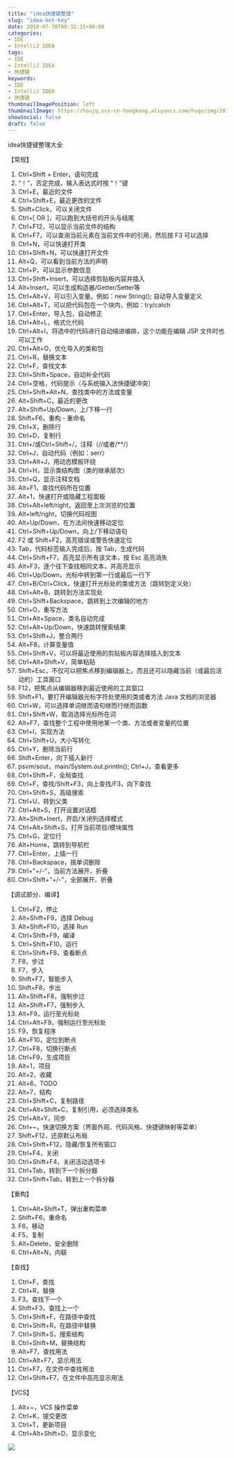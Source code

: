 ```yaml
---
title: "idea快捷键整理"
slug: "idea-hot-key"
date: 2018-07-30T09:32:31+08:00
categories:
- IDE
- IntelliJ IDEA
tags:
- IDE
- IntelliJ IDEA
- 快捷键
keywords:
- IDE
- IntelliJ IDEA
- 快捷键
thumbnailImagePosition: left
thumbnailImage: https://houjq.oss-cn-hongkong.aliyuncs.com/hugo/img/20190602175851.png
showSocial: false
draft: false
---
```


idea快捷键整理大全

<!--more-->

【常规】
1. Ctrl+Shift + Enter，语句完成
2. “！”，否定完成，输入表达式时按 “！”键
3. Ctrl+E，最近的文件
4. Ctrl+Shift+E，最近更改的文件
5. Shift+Click，可以关闭文件
6. Ctrl+[ OR ]，可以跑到大括号的开头与结尾
7. Ctrl+F12，可以显示当前文件的结构
8. Ctrl+F7，可以查询当前元素在当前文件中的引用，然后按 F3 可以选择
9. Ctrl+N，可以快速打开类
10. Ctrl+Shift+N，可以快速打开文件
11. Alt+Q，可以看到当前方法的声明
12. Ctrl+P，可以显示参数信息
13. Ctrl+Shift+Insert，可以选择剪贴板内容并插入
14. Alt+Insert，可以生成构造器/Getter/Setter等
15. Ctrl+Alt+V，可以引入变量。例如：new String();  自动导入变量定义
16. Ctrl+Alt+T，可以把代码包在一个块内，例如：try/catch
17. Ctrl+Enter，导入包，自动修正
18. Ctrl+Alt+L，格式化代码
19. Ctrl+Alt+I，将选中的代码进行自动缩进编排，这个功能在编辑 JSP 文件时也可以工作
20. Ctrl+Alt+O，优化导入的类和包
21. Ctrl+R，替换文本
22. Ctrl+F，查找文本
23. Ctrl+Shift+Space，自动补全代码
24. Ctrl+空格，代码提示（与系统输入法快捷键冲突）
25. Ctrl+Shift+Alt+N，查找类中的方法或变量
26. Alt+Shift+C，最近的更改
27. Alt+Shift+Up/Down，上/下移一行
28. Shift+F6，重构 - 重命名
29. Ctrl+X，删除行
30. Ctrl+D，复制行
31. Ctrl+/或Ctrl+Shift+/，注释（//或者/**/）
32. Ctrl+J，自动代码（例如：serr）
33. Ctrl+Alt+J，用动态模板环绕
34. Ctrl+H，显示类结构图（类的继承层次）
35. Ctrl+Q，显示注释文档
36. Alt+F1，查找代码所在位置
37. Alt+1，快速打开或隐藏工程面板
38. Ctrl+Alt+left/right，返回至上次浏览的位置
39. Alt+left/right，切换代码视图
40. Alt+Up/Down，在方法间快速移动定位
41. Ctrl+Shift+Up/Down，向上/下移动语句
42. F2 或 Shift+F2，高亮错误或警告快速定位
43. Tab，代码标签输入完成后，按 Tab，生成代码
44. Ctrl+Shift+F7，高亮显示所有该文本，按 Esc 高亮消失
45. Alt+F3，逐个往下查找相同文本，并高亮显示
46. Ctrl+Up/Down，光标中转到第一行或最后一行下
47. Ctrl+B/Ctrl+Click，快速打开光标处的类或方法（跳转到定义处）
48. Ctrl+Alt+B，跳转到方法实现处
49. Ctrl+Shift+Backspace，跳转到上次编辑的地方
50. Ctrl+O，重写方法
51. Ctrl+Alt+Space，类名自动完成
52. Ctrl+Alt+Up/Down，快速跳转搜索结果
53. Ctrl+Shift+J，整合两行
54. Alt+F8，计算变量值
55. Ctrl+Shift+V，可以将最近使用的剪贴板内容选择插入到文本
56. Ctrl+Alt+Shift+V，简单粘贴
57. Shift+Esc，不仅可以把焦点移到编辑器上，而且还可以隐藏当前（或最后活动的）工具窗口
58. F12，把焦点从编辑器移到最近使用的工具窗口
59. Shift+F1，要打开编辑器光标字符处使用的类或者方法 Java 文档的浏览器
60. Ctrl+W，可以选择单词继而语句继而行继而函数
61. Ctrl+Shift+W，取消选择光标所在词
62. Alt+F7，查找整个工程中使用地某一个类、方法或者变量的位置
63. Ctrl+I，实现方法
64. Ctrl+Shift+U，大小写转化
65. Ctrl+Y，删除当前行
66. Shift+Enter，向下插入新行
67. psvm/sout，main/System.out.println(); Ctrl+J，查看更多
68. Ctrl+Shift+F，全局查找
69. Ctrl+F，查找/Shift+F3，向上查找/F3，向下查找
70. Ctrl+Shift+S，高级搜索
71. Ctrl+U，转到父类
72. Ctrl+Alt+S，打开设置对话框
73. Alt+Shift+Inert，开启/关闭列选择模式
74. Ctrl+Alt+Shift+S，打开当前项目/模块属性
75. Ctrl+G，定位行
76. Alt+Home，跳转到导航栏
77. Ctrl+Enter，上插一行
78. Ctrl+Backspace，按单词删除
79. Ctrl+"+/-"，当前方法展开、折叠
80. Ctrl+Shift+"+/-"，全部展开、折叠

【调试部分、编译】

1. Ctrl+F2，停止
2. Alt+Shift+F9，选择 Debug
3. Alt+Shift+F10，选择 Run
4. Ctrl+Shift+F9，编译
5. Ctrl+Shift+F10，运行
6. Ctrl+Shift+F8，查看断点
7. F8，步过
8. F7，步入
9. Shift+F7，智能步入
10. Shift+F8，步出
11. Alt+Shift+F8，强制步过
12. Alt+Shift+F7，强制步入
13. Alt+F9，运行至光标处
14. Ctrl+Alt+F9，强制运行至光标处
15. F9，恢复程序
16. Alt+F10，定位到断点
17. Ctrl+F8，切换行断点
18. Ctrl+F9，生成项目
19. Alt+1，项目
20. Alt+2，收藏
21. Alt+6，TODO
22. Alt+7，结构
23. Ctrl+Shift+C，复制路径
24. Ctrl+Alt+Shift+C，复制引用，必须选择类名
25. Ctrl+Alt+Y，同步
26. Ctrl+~，快速切换方案（界面外观、代码风格、快捷键映射等菜单）
27. Shift+F12，还原默认布局
28. Ctrl+Shift+F12，隐藏/恢复所有窗口
29. Ctrl+F4，关闭
30. Ctrl+Shift+F4，关闭活动选项卡
31. Ctrl+Tab，转到下一个拆分器
32. Ctrl+Shift+Tab，转到上一个拆分器

【重构】

1. Ctrl+Alt+Shift+T，弹出重构菜单
2. Shift+F6，重命名
3. F6，移动
4. F5，复制
5. Alt+Delete，安全删除
6. Ctrl+Alt+N，内联

【查找】

1. Ctrl+F，查找
2. Ctrl+R，替换
3. F3，查找下一个
4. Shift+F3，查找上一个
5. Ctrl+Shift+F，在路径中查找
6. Ctrl+Shift+R，在路径中替换
7. Ctrl+Shift+S，搜索结构
8. Ctrl+Shift+M，替换结构
9. Alt+F7，查找用法
10. Ctrl+Alt+F7，显示用法
11. Ctrl+F7，在文件中查找用法
12. Ctrl+Shift+F7，在文件中高亮显示用法

【VCS】

1. Alt+~，VCS 操作菜单
2. Ctrl+K，提交更改
3. Ctrl+T，更新项目
4. Ctrl+Alt+Shift+D，显示变化

![](https://houjq.oss-cn-hongkong.aliyuncs.com/hugo/img/20190602180548.jpg?imageView2/1/w/250/h/250/q/100)